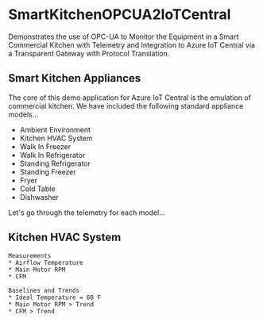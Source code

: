 # SmartKitchenOPCUA2IoTCentral
Demonstrates the use of OPC-UA to Monitor the Equipment in a Smart Commercial Kitchen with Telemetry and Integration to Azure IoT Central via a Transparent Gateway with Protocol Translation. 

## Smart Kitchen Appliances
The core of this demo application for Azure IoT Central is the emulation of commercial kitchen. We have included the following standard appliance models...

* Ambient Environment
* Kitchen HVAC System
* Walk In Freezer
* Walk In Refrigerator
* Standing Refrigerator
* Standing Freezer
* Fryer
* Cold Table
* Dishwasher

Let's go through the telemetry for each model...

## Kitchen HVAC System

    Measurements
    * Airflow Temperature
    * Main Motor RPM
    * CFM

    Baselines and Trends
    * Ideal Temperature = 68 F
    * Main Motor RPM > Trend
    * CFM > Trend

